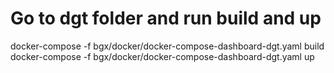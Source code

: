 # Go to  dgt folder and run build and up
docker-compose -f bgx/docker/docker-compose-dashboard-dgt.yaml build
docker-compose -f bgx/docker/docker-compose-dashboard-dgt.yaml up
